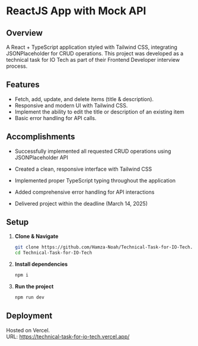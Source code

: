 # ReactJS App with Mock API  
## Overview  
A React + TypeScript application styled with Tailwind CSS, integrating JSONPlaceholder for CRUD operations. This project was developed as a technical task for IO Tech as part of their Frontend Developer interview process.

## Features  
- Fetch, add, update, and delete items (title & description).  
- Responsive and modern UI with Tailwind CSS.
- Implement the ability to edit the title or description of an existing item
- Basic error handling for API calls.

## Accomplishments
- Successfully implemented all requested CRUD operations using JSONPlaceholder API
- Created a clean, responsive interface with Tailwind CSS
- Implemented proper TypeScript typing throughout the application
- Added comprehensive error handling for API interactions

- Delivered project within the deadline (March 14, 2025)

## Setup  
1. **Clone & Navigate**  
   ```sh
   git clone https://github.com/Hamza-Noah/Technical-Task-for-IO-Tech.git  
   cd Technical-Task-for-IO-Tech  
   ```

2. **Install dependencies** 
   ```sh 
   npm i 
   ```

3. **Run the project**
   ```sh
   npm run dev
   ```

## Deployment
Hosted on Vercel.  
URL: https://technical-task-for-io-tech.vercel.app/
